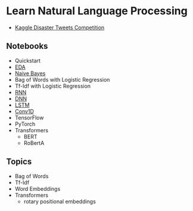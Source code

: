 # Learn Natural Language Processing

- [Kaggle Disaster Tweets Competition](https://www.kaggle.com/competitions/nlp-getting-started)

## Notebooks

- Quickstart
- [EDA](disaster-tweets-eda.ipynb)
- [Naive Bayes](disaster-tweets-td-idf-naive-bayes.ipynb)
- Bag of Words with Logistic Regression
- Tf-Idf with Logistic Regression
- [RNN](disaster-tweets-rnn.ipynb)
- [DNN](disaster-tweets-dnn.ipynb)
- [LSTM](disaster-tweets-lstm.ipynb)
- [Conv1D](disaster-tweets-conv1d.ipynb)
- TensorFlow
- PyTorch
- Transformers
  - BERT
  - RoBertA
  
## Topics

- Bag of Words
- Tf-Idf
- Word Embeddings
- Transformers
  - rotary positional embeddings
  
